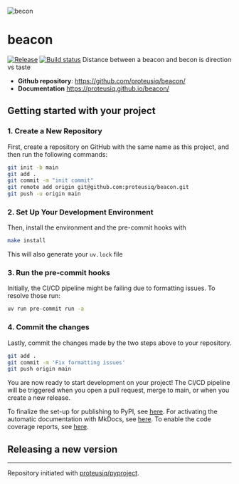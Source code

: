 ![becon](https://github.com/user-attachments/assets/87b18d8a-0ee4-4bb9-a0be-c411c7cb6aa9)

# beacon

[![Release](https://img.shields.io/github/v/release/proteusiq/beacon)](https://img.shields.io/github/v/release/proteusiq/beacon)
[![Build status](https://img.shields.io/github/actions/workflow/status/proteusiq/beacon/main.yml?branch=main)](https://github.com/proteusiq/beacon/actions/workflows/main.yml?query=branch%3Amain)
Distance between a beacon and becon is direction vs taste

- **Github repository**: <https://github.com/proteusiq/beacon/>
- **Documentation** <https://proteusiq.github.io/beacon/>

## Getting started with your project

### 1. Create a New Repository

First, create a repository on GitHub with the same name as this project, and then run the following commands:

```bash
git init -b main
git add .
git commit -m "init commit"
git remote add origin git@github.com:proteusiq/beacon.git
git push -u origin main
```

### 2. Set Up Your Development Environment

Then, install the environment and the pre-commit hooks with

```bash
make install
```

This will also generate your `uv.lock` file

### 3. Run the pre-commit hooks

Initially, the CI/CD pipeline might be failing due to formatting issues. To resolve those run:

```bash
uv run pre-commit run -a
```

### 4. Commit the changes

Lastly, commit the changes made by the two steps above to your repository.

```bash
git add .
git commit -m 'Fix formatting issues'
git push origin main
```

You are now ready to start development on your project!
The CI/CD pipeline will be triggered when you open a pull request, merge to main, or when you create a new release.

To finalize the set-up for publishing to PyPI, see [here](https://proteusiq.github.io/pyproject/features/publishing/#set-up-for-pypi).
For activating the automatic documentation with MkDocs, see [here](https://proteusiq.github.io/pyproject/features/mkdocs/#enabling-the-documentation-on-github).
To enable the code coverage reports, see [here](https://proteusiq.github.io/pyproject/features/codecov/).

## Releasing a new version

---

Repository initiated with [proteusiq/pyproject](https://github.com/proteusiq/pyproject).
